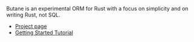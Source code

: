 Butane is an experimental ORM for Rust with a focus on simplicity and on writing Rust, not SQL.

* [Project page](https://github.com/Electron100/butane)
* [Getting Started Tutorial](getting-started)
